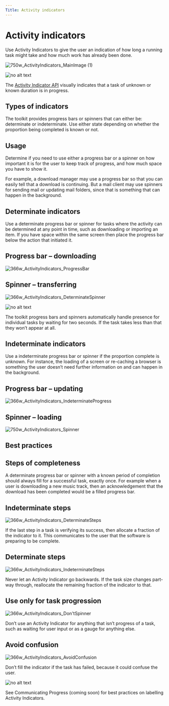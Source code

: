 ```yaml
---
Title: Activity indicators
---
```


# Activity indicators


Use Activity Indicators to give the user an indication of how long a running task might take and how much work has already been done.

![750w_ActivityIndicators_MainImage (1)](https://assets.ubuntu.com/v1/1af1cdf3-750w_ActivityIndicators_MainImage-1.png)


![no alt text](https://assets.ubuntu.com/v1/608696e3-developer_links.png)


The  [Activity Indicator API](https://developer.ubuntu.com/api/qml/current/Ubuntu.Components.ActivityIndicator/) visually indicates that a task of unknown or known duration is in progress.


## Types of indicators


The toolkit provides progress bars or spinners that can either be: determinate or indeterminate. Use either state depending on whether the proportion being completed is known or not.


## Usage


Determine if you need to use either a progress bar or a spinner on how important it is for the user to keep track of progress, and how much space you have to show it.


For example, a download manager may use a progress bar so that you can easily tell that a download is continuing. But a mail client may use spinners for sending mail or updating mail folders, since that is something that can happen in the background.


## Determinate indicators


Use a determinate progress bar or spinner for tasks where the activity can be determined at any point in time, such as downloading or importing an item. If you have space within the same screen then place the progress bar below the action that initiated it.


## Progress bar – downloading
![366w_ActivityIndicators_ProgressBar](https://assets.ubuntu.com/v1/b7cc2368-366w_ActivityIndicators_ProgressBar.png)


## Spinner – transferring
![366w_ActivityIndicators_DeterminateSpinner](https://assets.ubuntu.com/v1/79721f4b-366w_ActivityIndicators_DeterminateSpinner.png)


![no alt text](https://assets.ubuntu.com/v1/e9f11635-information-link.png)


The toolkit progress bars and spinners automatically handle presence for individual tasks by waiting for two seconds. If the task takes less than that they won’t appear at all.


## Indeterminate indicators


Use a indeterminate progress bar or spinner if the proportion complete is unknown. For instance, the loading of a screen or re-caching a browser is something the user doesn’t need further information on and can happen in the background.


## Progress bar – updating
![366w_ActivityIndicators_IndeterminateProgress](https://assets.ubuntu.com/v1/36038136-366w_ActivityIndicators_IndeterminateProgress.png)


## Spinner – loading
![750w_ActivityIndicators_Spinner](https://assets.ubuntu.com/v1/31d111ac-750w_ActivityIndicators_Spinner.png)


## Best practices


## Steps of completeness


A determinate progress bar or spinner with a known period of completion should always fill for a successful task, exactly once. For example when a user is downloading a new music track, then an acknowledgement that the download has been completed would be a filled progress bar.


## Indeterminate steps
![366w_ActivityIndicators_DeterminateSteps](https://assets.ubuntu.com/v1/69824bb1-366w_ActivityIndicators_DeterminateSteps.png)


If the last step in a task is verifying its success, then allocate a fraction of the indicator to it. This communicates to the user that the software is preparing to be complete.


## Determinate steps
![366w_ActivityIndicators_IndeterminateSteps](https://assets.ubuntu.com/v1/f6bca0f9-366w_ActivityIndicators_IndeterminateSteps-1.png)


Never let an Activity Indicator go backwards. If the task size changes part-way through, reallocate the remaining fraction of the indicator to that.


## Use only for task progression
![366w_ActivityIndicators_Don'tSpinner](https://assets.ubuntu.com/v1/08e61720-366w_ActivityIndicators_DontSpinner.png)


Don’t use an Activity Indicator for anything that isn’t progress of a task, such as waiting for user input or as a gauge for anything else.


## Avoid confusion
![366w_ActivityIndicators_AvoidConfusion](https://assets.ubuntu.com/v1/cb401570-366w_ActivityIndicators_AvoidConfusion.png)


Don’t fill the indicator if the task has failed, because it could confuse the user.


![no alt text](https://assets.ubuntu.com/v1/75f60d24-link_external.png)


See Communicating Progress (coming soon) for best practices on labelling Activity Indicators.


